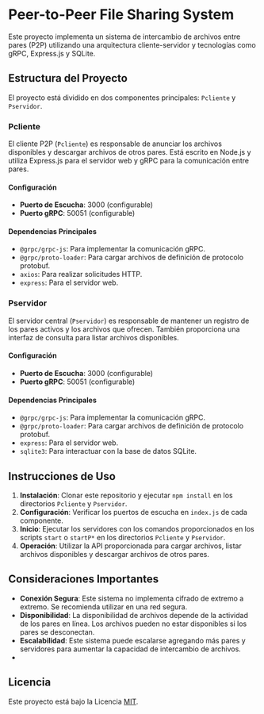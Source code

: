 # Peer-to-Peer File Sharing System

Este proyecto implementa un sistema de intercambio de archivos entre pares (P2P) utilizando una arquitectura cliente-servidor y tecnologías como gRPC, Express.js y SQLite.

## Estructura del Proyecto

El proyecto está dividido en dos componentes principales: `Pcliente` y `Pservidor`.

### Pcliente

El cliente P2P (`Pcliente`) es responsable de anunciar los archivos disponibles y descargar archivos de otros pares. Está escrito en Node.js y utiliza Express.js para el servidor web y gRPC para la comunicación entre pares.

#### Configuración

- **Puerto de Escucha**: 3000 (configurable)
- **Puerto gRPC**: 50051 (configurable)

#### Dependencias Principales

- `@grpc/grpc-js`: Para implementar la comunicación gRPC.
- `@grpc/proto-loader`: Para cargar archivos de definición de protocolo protobuf.
- `axios`: Para realizar solicitudes HTTP.
- `express`: Para el servidor web.

### Pservidor

El servidor central (`Pservidor`) es responsable de mantener un registro de los pares activos y los archivos que ofrecen. También proporciona una interfaz de consulta para listar archivos disponibles.

#### Configuración

- **Puerto de Escucha**: 3000 (configurable)
- **Puerto gRPC**: 50051 (configurable)

#### Dependencias Principales

- `@grpc/grpc-js`: Para implementar la comunicación gRPC.
- `@grpc/proto-loader`: Para cargar archivos de definición de protocolo protobuf.
- `express`: Para el servidor web.
- `sqlite3`: Para interactuar con la base de datos SQLite.

## Instrucciones de Uso

1. **Instalación**: Clonar este repositorio y ejecutar `npm install` en los directorios `Pcliente` y `Pservidor`.
2. **Configuración**: Verificar los puertos de escucha en `index.js` de cada componente.
3. **Inicio**: Ejecutar los servidores con los comandos proporcionados en los scripts `start` o `startP*` en los directorios `Pcliente` y `Pservidor`.
4. **Operación**: Utilizar la API proporcionada para cargar archivos, listar archivos disponibles y descargar archivos de otros pares.

## Consideraciones Importantes

- **Conexión Segura**: Este sistema no implementa cifrado de extremo a extremo. Se recomienda utilizar en una red segura.
- **Disponibilidad**: La disponibilidad de archivos depende de la actividad de los pares en línea. Los archivos pueden no estar disponibles si los pares se desconectan.
- **Escalabilidad**: Este sistema puede escalarse agregando más pares y servidores para aumentar la capacidad de intercambio de archivos.
- 
## Licencia

Este proyecto está bajo la Licencia [MIT](enlace-a-licencia).
